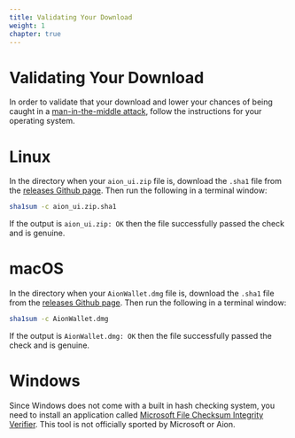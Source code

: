 ```yaml
---
title: Validating Your Download
weight: 1
chapter: true
---
```


# Validating Your Download

In order to validate that your download and lower your chances of being caught in a [man-in-the-middle attack](https://en.wikipedia.org/wiki/Man-in-the-middle_attack), follow the instructions for your operating system.

# Linux

In the directory when your `aion_ui.zip` file is, download the `.sha1` file from the [releases Github page](https://github.com/aionnetwork/Desktop-Wallet/releases). Then run the following in a terminal window:

```bash
sha1sum -c aion_ui.zip.sha1 
```

If the output is `aion_ui.zip: OK` then the file successfully passed the check and is genuine.

# macOS

In the directory when your `AionWallet.dmg` file is, download the `.sha1` file from the [releases Github page](https://github.com/aionnetwork/Desktop-Wallet/releases). Then run the following in a terminal window:

```bash
sha1sum -c AionWallet.dmg 
```

If the output is `AionWallet.dmg: OK` then the file successfully passed the check and is genuine.

# Windows

Since Windows does not come with a built in hash checking system, you need to install an application called [Microsoft File Checksum Integrity Verifier](https://www.microsoft.com/en-us/download/details.aspx?id=11533). This tool is not officially sported by Microsoft or Aion.